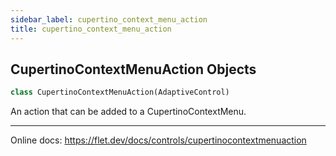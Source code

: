 ```yaml
---
sidebar_label: cupertino_context_menu_action
title: cupertino_context_menu_action
---
```


## CupertinoContextMenuAction Objects

```python
class CupertinoContextMenuAction(AdaptiveControl)
```

An action that can be added to a CupertinoContextMenu.

-----

Online docs: https://flet.dev/docs/controls/cupertinocontextmenuaction

